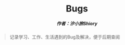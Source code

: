 <center><h1>Bugs</h1></center>

<center><h5>作者：汐小旅Shiory</h5></center>



> 记录学习、工作、生活遇到的Bug及解决，便于后期查阅